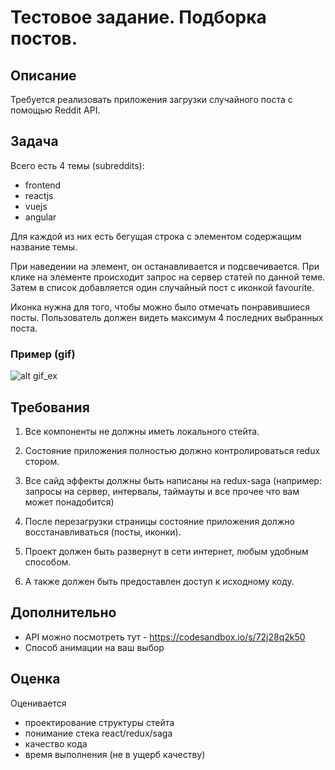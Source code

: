 # Тестовое задание. Подборка постов.

## Описание
Требуется реализовать приложения загрузки случайного поста с помощью Reddit API.

## Задача
Всего есть 4 темы (subreddits):
- frontend
- reactjs
- vuejs
- angular

Для каждой из них есть бегущая строка с элементом содержащим название темы.

При наведении на элемент, он останавливается и подсвечивается.
При клике на элементе происходит запрос на сервер статей по данной теме.
Затем в список добавляется один случайный пост с иконкой favourite.

Иконка нужна для того, чтобы можно было отмечать понравившиеся посты.
Пользователь должен видеть максимум 4 последних выбранных поста.

### Пример (gif)

![alt gif_ex](https://raw.githubusercontent.com/dsvgit/redux-test-middle/master/demo.gif)

## Требования
1. Все компоненты не должны иметь локального стейта.
2. Состояние приложения полностью должно контролироваться redux стором.
3. Все сайд эффекты должны быть написаны на redux-saga (например: запросы на сервер, интервалы, таймауты и все прочее что вам может понадобится)
4. После перезагрузки страницы состояние приложения должно восстанавливаться (посты, иконки).

5. Проект должен быть развернут в сети интернет, любым удобным способом.
6. А также должен быть предоставлен доступ к исходному коду.

## Дополнительно
- API можно посмотреть тут - https://codesandbox.io/s/72j28q2k50
- Способ анимации на ваш выбор

## Оценка
Оценивается
- проектирование структуры стейта
- понимание стека react/redux/saga
- качество кода
- время выполнения (не в ущерб качеству)
